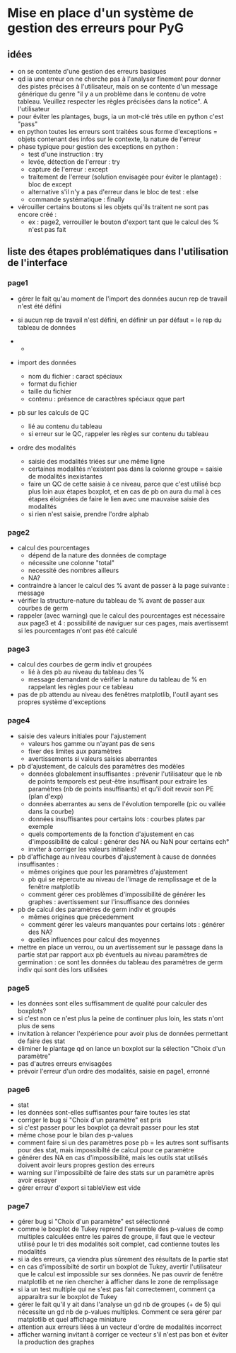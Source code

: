 # Mise en place d'un système de gestion des erreurs pour PyG

## idées

* on se contente d'une gestion des erreurs basiques
* qd ia une erreur on ne cherche pas à l'analyser finement pour donner des pistes précises à l'utilisateur, mais on se contente d'un message générique du genre "il y a un problème dans le contenu de votre tableau. Veuillez respecter les règles précisées dans la notice". A l'utilisateur
* pour éviter les plantages, bugs, ia un mot-clé très utile en python c'est "pass"
* en python toutes les erreurs sont traitées sous forme d'exceptions = objets contenant des infos sur le contexte, la nature de l'erreur
* phase typique pour gestion des exceptions en python :
  * test d'une instruction : try
  * levée, détection de l'erreur : try
  * capture de l'erreur : except
  * traitement de l'erreur (solution envisagée pour éviter le plantage) : bloc de except
  * alternative s'il n'y a pas d'erreur dans le bloc de test : else
  * commande systématique : finally
* vérouiller certains boutons si les objets qui'ils traitent ne sont pas encore créé :
  * ex : page2, verrouiller le bouton d'export tant que le calcul des % n'est pas fait

## liste des étapes problématiques dans l'utilisation de l'interface

### page1

* gérer le fait qu'au moment de l'import des données aucun rep de travail n'est été défini

* si aucun rep de travail n'est défini, en définir un par défaut = le rep du tableau de données 

* + 

* import des données
  
  * nom du fichier : caract spéciaux
  * format du fichier
  * taille du fichier
  * contenu : présence de caractères spéciaux qque part

* pb sur les calculs de QC
  
  * lié au contenu du tableau
  * si erreur sur le QC, rappeler les règles sur contenu du tableau

* ordre des modalités
  
  * saisie des modalités triées sur une même ligne
  * certaines modalités n'existent pas dans la colonne groupe = saisie de modalités inexistantes
  * faire un QC de cette saisie à ce niveau, parce que c'est utilisé bcp plus loin aux étapes boxplot, et en cas de pb on aura du mal à ces étapes éloignées de faire le lien avec une mauvaise saisie des modalités
  * si rien n'est saisie, prendre l'ordre alphab

### page2

* calcul des pourcentages
  * dépend de la nature des données de comptage
  * nécessite une colonne "total"
  * necessité des nombres ailleurs
  * NA?
* contraindre à lancer le calcul des % avant de passer à la page suivante : message
* vérifier la structure-nature du tableau de % avant de passer aux courbes de germ
* rappeler (avec warning) que le calcul des pourcentages est nécessaire aux page3 et 4 : possibilité de naviguer sur ces pages, mais avertissemt si les pourcentages n'ont pas été calculé

### page3

* calcul des courbes de germ indiv et groupées
  * lié à des pb au niveau du tableau des %
  * message demandant de vérifier la nature du tableau de % en rappelant les règles pour ce tableau
* pas de pb attendu au niveau des fenêtres matplotlib, l'outil ayant ses propres système d'exceptions

### page4

* saisie des valeurs initiales pour l'ajustement
  * valeurs hos gamme ou n'ayant pas de sens
  * fixer des limites aux paramètres
  * avertissements si valeurs saisies aberrantes
* pb d'ajustement, de calculs des paramètres des modèles
  * données globalement insuffisantes : prévenir l'utilisateur que le nb de points temporels est peut-être insuffisant pour extraire les paramètres (nb de points insuffisants) et qu'il doit revoir son PE (plan d'exp)
  * données aberrantes au sens de l'évolution temporelle (pic ou vallée dans la courbe)
  * données insuffisantes pour certains lots : courbes plates par exemple
  * quels comportements de la fonction d'ajustement en cas d'impossibilité de calcul : générer des NA ou NaN pour certains ech°
  * inviter à corriger les valeurs initiales?
* pb d'affichage au niveau courbes d'ajustement à cause de données insuffisantes :
  * mêmes origines que pour les paramètres d'ajustement
  * pb qui se répercute au niveau de l'image de remplissage et de la fenêtre matplotlib
  * comment gérer ces problèmes d'impossibilité de générer les graphes : avertissement sur l'insuffisance des données
* pb de calcul des paramètres de germ indiv et groupés
  * mêmes origines que précedemment
  * comment gérer les valeurs manquantes pour certains lots : générer des NA?
  * quelles influences pour calcul des moyennes
* mettre en place un verrou, ou un avertissement sur le passage dans la partie stat par rapport aux pb éventuels au niveau paramètres de germination : ce sont les données du tableau des paramètres de germ indiv qui sont dès lors utilisées

### page5

* les données sont elles suffisamment de qualité pour calculer des boxplots?
* si c'est non ce n'est plus la peine de continuer plus loin, les stats n'ont plus de sens
* invitation à relancer l'expérience pour avoir plus de données permettant de faire des stat
* éliminer le plantage qd on lance un boxplot sur la sélection "Choix d'un paramètre"
* pas d'autres erreurs envisagées
* prévoir l'erreur d'un ordre des modalités, saisie en page1, erronné

### page6

* stat
* les données sont-elles suffisantes pour faire toutes les stat
* corriger le bug si "Choix d'un paramètre" est pris
* si c'est passer pour les boxplot ça devrait passer pour les stat
* même chose pour le bilan des p-values
* comment faire si un des paramètres pose pb = les autres sont suffisants pour des stat, mais impossibilté de calcul pour ce paramètre
* générer des NA en cas d'impossibilité, mais les outils stat utilisés doivent avoir leurs propres gestion des erreurs
* warning sur l'impossibilté de faire des stats sur un paramètre après avoir essayer
* gérer erreur d'export si tableView est vide

### page7

* gérer bug si "Choix d'un paramètre" est sélectionné
* comme le boxplot de Tukey reprend l'ensemble des p-values de comp multiples calculées entre les paires de groupe, il faut que le vecteur utilisé pour le tri des modalités soit complet, cad contienne toutes les modalités
* si ia des erreurs, ça viendra plus sûrement des résultats de la partie stat
* en cas d'impossibilté de sortir un boxplot de Tukey, avertir l'utilisateur que le calcul est impossible sur ses données. Ne pas ouvrir de fenêtre matplotlib et ne rien chercher à afficher dans le zone de remplissage
* si ia un test multiple qui ne s'est pas fait correctement, comment ça apparaitra sur le boxplot de Tukey
* gérer le fait qu'il y ait dans l'analyse un gd nb de groupes (+ de 5) qui nécessite un gd nb de p-values multiples. Comment ce sera gérer par matplotlib et quel affichage miniature
* attention aux erreurs liées à un vecteur d'ordre de modalités incorrect
* afficher warning invitant à corriger ce vecteur s'il n'est pas bon et  éviter la production des graphes
